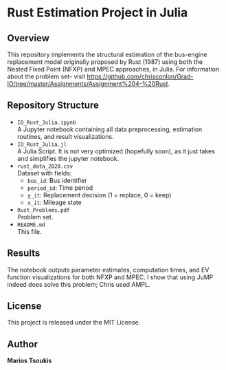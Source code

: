 # Rust Estimation Project in Julia

## Overview

This repository implements the structural estimation of the bus-engine replacement model originally proposed by Rust (1987) using both the Nested Fixed Point (NFXP) and MPEC approaches, in Julia. For information about the problem set- visit https://github.com/chrisconlon/Grad-IO/tree/master/Assignments/Assignment%204-%20Rust.

## Repository Structure

- `IO_Rust_Julia.ipynb`  
  A Jupyter notebook containing all data preprocessing, estimation routines, and result visualizations.
- `IO_Rust_Julia.jl`  
  A Julia Script. It is not very optimized (hopefully soon), as it just takes and simplifies the jupyter notebook. 
- `rust_data_2020.csv`  
  Dataset with fields:
  - `bus_id`: Bus identifier  
  - `period_id`: Time period  
  - `y_it`: Replacement decision (1 = replace, 0 = keep)  
  - `x_it`: Mileage state  
- `Rust_Problems.pdf`  
  Problem set.
- `README.md`  
  This file.

## Results

The notebook outputs parameter estimates, computation times, and EV function visualizations for both NFXP and MPEC. I show that using JuMP indeed does solve this problem; Chris used AMPL. 

## License

This project is released under the MIT License.

## Author

**Marios Tsoukis**

